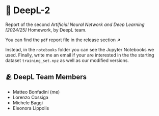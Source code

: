 # 🧠 DeepL-2

Report of the second *Artificial Neural Network and Deep Learning [2024/25]* Homework, by DeepL team.

You can find the `pdf` report file in the release section ↗️  

Instead, in the `notebooks` folder you can see the Jupyter Notebooks we used. Finally, write me an email if your are interested in the the starting dataset `training_set.npz` as well as our modified versions.

## 🫂 DeepL Team Members

- Matteo Bonfadini (me)
- Lorenzo Cossiga
- Michele Baggi
- Eleonora Lippolis


